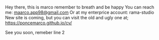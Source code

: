 Hey there, this is marco
remember to breath and be happy 
You can reach me: maarco.app98@gmail.com 
Or at my enterprice account: rama-studio 
New site is coming, but you can visit the old and ugly one at;
 https://poncemarco.github.io/cv/
 
 See you soon, 
 remeber line 2
